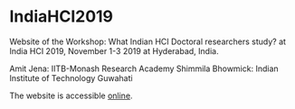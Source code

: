 # IndiaHCI2019
Website of the Workshop: What Indian HCI Doctoral researchers study? at India HCI 2019, November 1-3 2019 at Hyderabad, India.

Amit Jena: IITB-Monash Research Academy
Shimmila Bhowmick: Indian Institute of Technology Guwahati

The website is accessible [online]().

